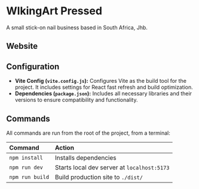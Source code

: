 # WlkingArt Pressed

A small stick-on nail business based in South Africa, Jhb.

## Website


## Configuration

- **Vite Config (`vite.config.js`):** Configures Vite as the build tool for the project. It includes settings for React fast refresh and build optimization.
- **Dependencies (`package.json`):** Includes all necessary libraries and their versions to ensure compatibility and functionality.


## Commands

All commands are run from the root of the project, from a terminal:

| Command                   | Action                                           |
| :------------------------ | :----------------------------------------------- |
| `npm install`             | Installs dependencies                            |
| `npm run dev`             | Starts local dev server at `localhost:5173`      |
| `npm run build`           | Build production site to `./dist/`               |
